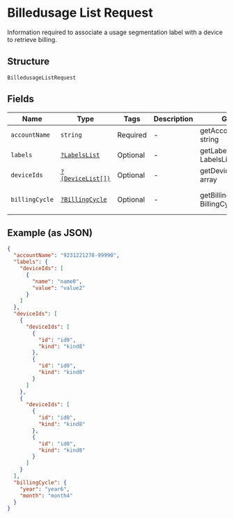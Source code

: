 
# Billedusage List Request

Information required to associate a usage segmentation label with a device to retrieve billing.

## Structure

`BilledusageListRequest`

## Fields

| Name | Type | Tags | Description | Getter | Setter |
|  --- | --- | --- | --- | --- | --- |
| `accountName` | `string` | Required | - | getAccountName(): string | setAccountName(string accountName): void |
| `labels` | [`?LabelsList`](../../doc/models/labels-list.md) | Optional | - | getLabels(): ?LabelsList | setLabels(?LabelsList labels): void |
| `deviceIds` | [`?(DeviceList[])`](../../doc/models/device-list.md) | Optional | - | getDeviceIds(): ?array | setDeviceIds(?array deviceIds): void |
| `billingCycle` | [`?BillingCycle`](../../doc/models/billing-cycle.md) | Optional | - | getBillingCycle(): ?BillingCycle | setBillingCycle(?BillingCycle billingCycle): void |

## Example (as JSON)

```json
{
  "accountName": "9231221278-99990",
  "labels": {
    "deviceIds": [
      {
        "name": "name0",
        "value": "value2"
      }
    ]
  },
  "deviceIds": [
    {
      "deviceIds": [
        {
          "id": "id0",
          "kind": "kind8"
        },
        {
          "id": "id0",
          "kind": "kind8"
        }
      ]
    },
    {
      "deviceIds": [
        {
          "id": "id0",
          "kind": "kind8"
        },
        {
          "id": "id0",
          "kind": "kind8"
        }
      ]
    }
  ],
  "billingCycle": {
    "year": "year6",
    "month": "month4"
  }
}
```

